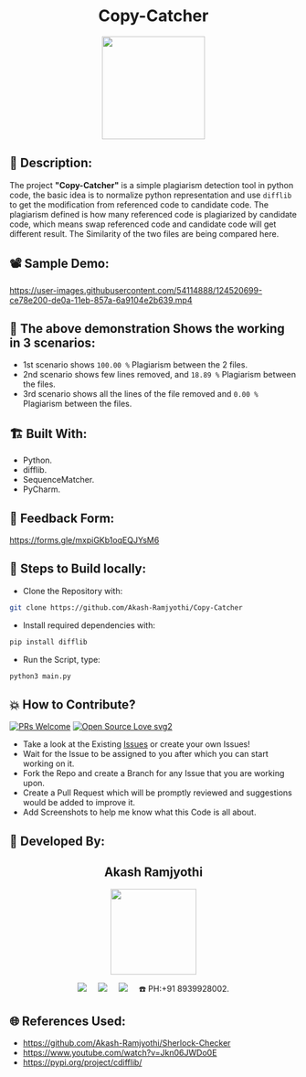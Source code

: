 <h1 align="center">Copy-Catcher</h1>

<p align="center">
<img src="https://user-images.githubusercontent.com/54114888/124520794-27487a80-de0b-11eb-9c1b-8e0767524f0d.png" width="180" height="180">
</p>

## 📜 Description:
The project **"Copy-Catcher"** is a simple plagiarism detection tool in python code, the basic idea is to normalize python representation and use `difflib` to get the modification from referenced code to candidate code. The plagiarism defined is how many referenced code is plagiarized by candidate code, which means swap referenced code and candidate code will get different result. The Similarity of the two files are being compared here.

## 📽 Sample Demo:
https://user-images.githubusercontent.com/54114888/124520699-ce78e200-de0a-11eb-857a-6a9104e2b639.mp4

## 👀 The above demonstration Shows the working in 3 scenarios:
- 1st scenario shows `100.00 %` Plagiarism between the 2 files.
- 2nd scenario shows few lines removed, and `18.89 %` Plagiarism between the files.
- 3rd scenario shows all the lines of the file removed and `0.00 %` Plagiarism between the files.

## 🏗 Built With:
- Python.
- difflib.
- SequenceMatcher.
- PyCharm.

## 📝 Feedback Form:
https://forms.gle/mxpiGKb1oqEQJYsM6

## 🧪 Steps to Build locally:
- Clone the Repository with: 
```bash 
git clone https://github.com/Akash-Ramjyothi/Copy-Catcher 
```
- Install required dependencies with: 
```bash
pip install difflib
```
- Run the Script, type: 
```bash
python3 main.py
```

## 💥 How to Contribute?

[![PRs Welcome](https://img.shields.io/badge/PRs-welcome-brightgreen.svg?style=flat-square)](http://makeapullrequest.com)
[![Open Source Love svg2](https://badges.frapsoft.com/os/v2/open-source.svg?v=103)](https://github.com/ellerbrock/open-source-badges/) 

- Take a look at the Existing [Issues](https://github.com/Akash-Ramjyothi/Copy-Catcher/issues) or create your own Issues!
- Wait for the Issue to be assigned to you after which you can start working on it.
- Fork the Repo and create a Branch for any Issue that you are working upon.
- Create a Pull Request which will be promptly reviewed and suggestions would be added to improve it.
- Add Screenshots to help me know what this Code is all about.

## 👦 Developed By:
<h2 align="center">Akash Ramjyothi</h2>
<p align="center">
  <a href="https://github.com/Akash-Ramjyothi"><img src="https://avatars.githubusercontent.com/u/54114888?v=4" width=150px height=150px /></a> 
    
<p align="center">
  <a target="_blank"href="https://www.linkedin.com/in/akash-ramjyothi/"><img src="https://img.shields.io/badge/linkedin-%230077B5.svg?&style=for-the-badge&logo=linkedin&logoColor=white" /></a>&nbsp;&nbsp;&nbsp;&nbsp;
  <a href="mailto:akash.ramjyothi@gmail.com?subject=Hello%20Akash,%20From%20Github"><img src="https://img.shields.io/badge/gmail-%23D14836.svg?&style=for-the-badge&logo=gmail&logoColor=white" /></a>&nbsp;&nbsp;&nbsp;&nbsp;
  <a href="https://www.instagram.com/akash.ramjyothi/"><img src="https://img.shields.io/badge/instagram-%23D14836.svg?&style=for-the-badge&logo=instagram&logoColor=pink" /></a>&nbsp;&nbsp;&nbsp;&nbsp;
  ☎️ PH:+91 8939928002.
</p>

## 🌐 References Used:
- https://github.com/Akash-Ramjyothi/Sherlock-Checker
- https://www.youtube.com/watch?v=Jkn06JWDo0E
- https://pypi.org/project/cdifflib/
